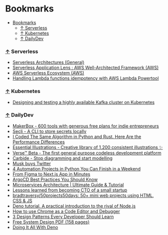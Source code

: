 # Bookmarks

- [Bookmarks](#bookmarks)
    - [↑ Serverless](#-serverless)
    - [↑ Kubernetes](#-kubernetes)
    - [↑ DailyDev](#-dailydev)

<a name="serverless"></a>

### [↑](#bookmarks) Serverless

- [Serverless Architectures (General)](https://martinfowler.com/articles/serverless.html)
- [Serverless Application Lens : AWS Well-Architected Framework (AWS)](https://docs.aws.amazon.com/wellarchitected/latest/serverless-applications-lens/wellarchitected-serverless-applications-lens.pdf)
- [AWS Serverless Ecosystem (AWS)](https://lumigo.io/aws-serverless-ecosystem/)
- [Handling Lambda functions idempotency with AWS Lambda Powertool](https://aws.amazon.com/blogs/compute/handling-lambda-functions-idempotency-with-aws-lambda-powertools/)

<a name="kubernetes"></a>

### [↑](#bookmarks) Kubernetes

- [Designing and testing a highly available Kafka cluster on Kubernetes](https://learnk8s.io/kafka-ha-kubernetes)

<a name="dailydev"></a>

### [↑](#bookmarks) DailyDev
<!-- DAILYDEV-BOOKMARKS:START -->
- [MakerBox - 600 tools with generous free plans for indie entrepreneurs](https://app.daily.dev/posts/oBUL-ZYxz?utm_source=rss&utm_medium=bookmarks&utm_campaign=I9dDe5CQwr5psfm90zee4)
- [Secli - A CLI to store secrets locally](https://app.daily.dev/posts/kX_i90GMl?utm_source=rss&utm_medium=bookmarks&utm_campaign=I9dDe5CQwr5psfm90zee4)
- [I Coded The Same Algorithm in Python and Rust. Here Are the Performance Differences](https://app.daily.dev/posts/D9hSgX-94?utm_source=rss&utm_medium=bookmarks&utm_campaign=I9dDe5CQwr5psfm90zee4)
- [Essential Illustrations - Creative library of 1,200 consistent illustrations ✨](https://app.daily.dev/posts/HaZvs6NF8?utm_source=rss&utm_medium=bookmarks&utm_campaign=I9dDe5CQwr5psfm90zee4)
- [Verse™ Beta - The first general purpose codeless development platform](https://app.daily.dev/posts/814L0azRt?utm_source=rss&utm_medium=bookmarks&utm_campaign=I9dDe5CQwr5psfm90zee4)
- [Carbide - Stop diagramming and start modelling](https://app.daily.dev/posts/duIASbz-3?utm_source=rss&utm_medium=bookmarks&utm_campaign=I9dDe5CQwr5psfm90zee4)
- [Musk buys Twitter](https://app.daily.dev/posts/4I6he16-R?utm_source=rss&utm_medium=bookmarks&utm_campaign=I9dDe5CQwr5psfm90zee4)
- [4 Automation Projects in Python You Can Finish in a Weekend](https://app.daily.dev/posts/NLeOa3QoV?utm_source=rss&utm_medium=bookmarks&utm_campaign=I9dDe5CQwr5psfm90zee4)
- [From Figma to Next.js App in Minutes](https://app.daily.dev/posts/XE4DQtt6C?utm_source=rss&utm_medium=bookmarks&utm_campaign=I9dDe5CQwr5psfm90zee4)
- [ArgoCD Best Practices You Should Know](https://app.daily.dev/posts/2LuV9G3DE?utm_source=rss&utm_medium=bookmarks&utm_campaign=I9dDe5CQwr5psfm90zee4)
- [Microservices Architecture | Ultimate Guide &amp; Tutorial](https://app.daily.dev/posts/XGQELR20f?utm_source=rss&utm_medium=bookmarks&utm_campaign=I9dDe5CQwr5psfm90zee4)
- [Lessons learned from becoming CTO of a small startup](https://app.daily.dev/posts/J-LYGn4TQ?utm_source=rss&utm_medium=bookmarks&utm_campaign=I9dDe5CQwr5psfm90zee4)
- [bradtraversy/50projects50days: 50+ mini web projects using HTML, CSS &amp; JS](https://app.daily.dev/posts/e-SprwxHn?utm_source=rss&utm_medium=bookmarks&utm_campaign=I9dDe5CQwr5psfm90zee4)
- [Deno tutorial. A practical introduction to the rival of Node.js](https://app.daily.dev/posts/cMX1nd9sh?utm_source=rss&utm_medium=bookmarks&utm_campaign=I9dDe5CQwr5psfm90zee4)
- [How to use Chrome as a Code Editor and Debugger](https://app.daily.dev/posts/fCIz4YE05?utm_source=rss&utm_medium=bookmarks&utm_campaign=I9dDe5CQwr5psfm90zee4)
- [3 Design Patterns Every Developer Should Learn](https://app.daily.dev/posts/Iq36FCdDZ?utm_source=rss&utm_medium=bookmarks&utm_campaign=I9dDe5CQwr5psfm90zee4)
- [Free System Design PDF &lpar;158 pages&rpar;](https://app.daily.dev/posts/mMkpUs6cn?utm_source=rss&utm_medium=bookmarks&utm_campaign=I9dDe5CQwr5psfm90zee4)
- [Doing It All With Deno](https://app.daily.dev/posts/K4NbbsYyf?utm_source=rss&utm_medium=bookmarks&utm_campaign=I9dDe5CQwr5psfm90zee4)
<!-- DAILYDEV-BOOKMARKS:END -->